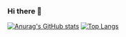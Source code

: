 ### Hi there 👋

[![Anurag's GitHub stats](https://github-readme-stats.vercel.app/api?username=pehsa)](https://github.com/anuraghazra/github-readme-stats)
[![Top Langs](https://github-readme-stats.vercel.app/api/top-langs/?username=pehsa)](https://github.com/anuraghazra/github-readme-stats)


<!--
**pehsa/pehsa** is a ✨ _special_ ✨ repository because its `README.md` (this file) appears on your GitHub profile.

Here are some ideas to get you started:

- 🔭 I’m currently working on ...
- 🌱 I’m currently learning ...
- 👯 I’m looking to collaborate on ...
- 🤔 I’m looking for help with ...
- 💬 Ask me about ...
- 📫 How to reach me: ...
- 😄 Pronouns: ...
- ⚡ Fun fact: ...
-->
